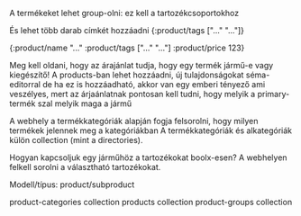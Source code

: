

A termékeket lehet group-olni: ez kell a tartozékcsoportokhoz

És lehet több darab címkét hozzáadni {:product/tags ["..." "..."]}

{:product/name     "..."
 :product/tags     ["..." "..."]
 :product/price    123}



Meg kell oldani, hogy az árajánlat tudja, hogy egy termék jármű-e vagy kiegészítő!
A products-ban lehet hozzáadni, új tulajdonságokat séma-editorral de ha ez is hozzáadható, akkor
van egy emberi tényező ami veszélyes, mert az árjaánlatnak pontosan kell tudni, hogy melyik a primary-termék
szal melyik maga a jármű

A webhely a termékkategóriák alapján fogja felsorolni, hogy milyen termékek jelennek meg a kategóriákban
A termékkategóriák és alkategóriák külön collection (mint a directories).

Hogyan kapcsoljuk egy járműhöz a tartozékokat boolx-esen? A webhelyen felkell sorolni a választható
tartozékokat.

Modell/típus: product/subproduct

product-categories collection
products           collection
product-groups     collection
